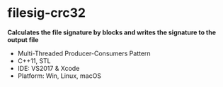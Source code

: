# filesig-crc32

**Calculates the file signature by blocks and writes the signature to the output file**
 
- Multi-Threaded Producer-Consumers Pattern
- C++11, STL
- IDE: VS2017 & Xcode
- Platform: Win, Linux, macOS
